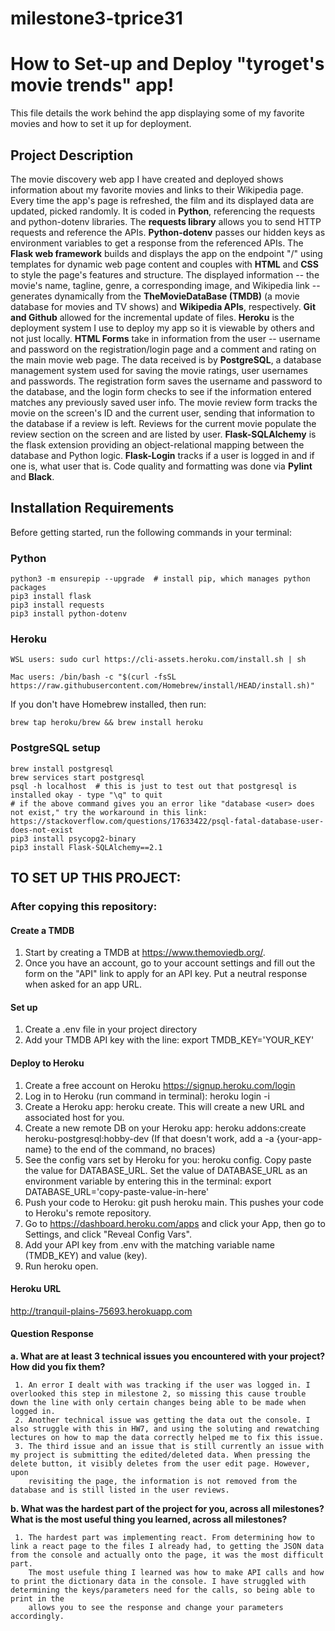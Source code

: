 # milestone3-tprice31

# How to Set-up and Deploy "tyroget's movie trends" app!
This file details the work behind the app displaying some of my favorite movies and how to set it up for deployment.


## Project Description

The movie discovery web app I have created and deployed shows information about my favorite movies and links to their Wikipedia 
page. Every time the app's page is refreshed, the film and its displayed data are updated, picked randomly. It is coded in **Python**, 
referencing the requests and python-dotenv libraries. The **requests library** allows you to send HTTP requests and reference the 
APIs. **Python-dotenv** passes our hidden keys as environment variables to get a response from the referenced APIs. The **Flask web 
framework** builds and displays the app on the endpoint "/" using templates for dynamic web page content and couples with **HTML** and **CSS** 
to style the page's features and structure. The displayed information -- the movie's name, tagline, genre, a corresponding image, and 
Wikipedia link -- generates dynamically from the **TheMovieDataBase (TMDB)** (a movie database for movies and TV shows) and **Wikipedia APIs**, 
respectively. **Git and Github** allowed for the incremental update of files. **Heroku** is the deployment system I use to deploy my app 
so it is viewable by others and not just locally. **HTML Forms** take in information from the user -- username and password on the registration/login
page and a comment and rating on the main movie web page. The data received is by **PostgreSQL**, a database management system used for saving the 
movie ratings, user usernames and passwords. The registration form saves the username and password to the database, and the login form checks to see 
if the information entered matches any previously saved user info. The movie review form tracks the movie on the screen's ID and the current user, 
sending that information to the database if a review is left. Reviews for the current movie populate the review section on the screen and are listed 
by user. **Flask-SQLAlchemy** is the flask extension providing an object-relational mapping between the database and Python logic. **Flask-Login** tracks 
if a user is logged in and if one is, what user that is. Code quality and formatting was done via **Pylint** and **Black**.

## Installation Requirements
Before getting started, run the following commands in your terminal:

### Python
    python3 -m ensurepip --upgrade  # install pip, which manages python packages
    pip3 install flask
    pip3 install requests
    pip3 install python-dotenv

### Heroku
    WSL users: sudo curl https://cli-assets.heroku.com/install.sh | sh 
   
    Mac users: /bin/bash -c "$(curl -fsSL https://raw.githubusercontent.com/Homebrew/install/HEAD/install.sh)" 
    
If you don't have Homebrew installed, then run: 
    
    brew tap heroku/brew && brew install heroku

### PostgreSQL setup
    brew install postgresql
    brew services start postgresql
    psql -h localhost  # this is just to test out that postgresql is installed okay - type "\q" to quit
    # if the above command gives you an error like "database <user> does not exist," try the workaround in this link: https://stackoverflow.com/questions/17633422/psql-fatal-database-user-does-not-exist
    pip3 install psycopg2-binary
    pip3 install Flask-SQLAlchemy==2.1


## TO SET UP THIS PROJECT:

### After copying this repository:
#### Create a TMDB
1. Start by creating a TMDB at https://www.themoviedb.org/.
2. Once you have an account, go to your account settings and fill out the form on the "API" link to 
   apply for an API key. Put a neutral response when asked for an app URL.


#### Set up
1. Create a .env file in your project directory
2. Add your TMDB API key with the line: export TMDB_KEY='YOUR_KEY'

#### Deploy to Heroku
1. Create a free account on Heroku https://signup.heroku.com/login
2. Log in to Heroku (run command in terminal): heroku login -i
3. Create a Heroku app: heroku create. This will create a new URL and associated host for you.
4. Create a new remote DB on your Heroku app: heroku addons:create heroku-postgresql:hobby-dev (If that 
   doesn't work, add a -a {your-app-name} to the end of the command, no braces)
5. See the config vars set by Heroku for you: heroku config. Copy paste the value for DATABASE_URL.
   Set the value of DATABASE_URL as an environment variable by entering this in the terminal: export DATABASE_URL='copy-paste-value-in-here'
6. Push your code to Heroku: git push heroku main. This pushes your code to Heroku's remote repository.
7. Go to https://dashboard.heroku.com/apps and click your App, then go to Settings, and click "Reveal Config Vars".
8. Add your API key from .env with the matching variable name (TMDB_KEY) and value (key).
9. Run heroku open. 

#### Heroku URL

http://tranquil-plains-75693.herokuapp.com


#### Question Response
**a. What are at least 3 technical issues you encountered with your project? How did you fix them?**
     
     1. An error I dealt with was tracking if the user was logged in. I overlooked this step in milestone 2, so missing this cause trouble down the line with only certain changes being able to be made when logged in.
     2. Another technical issue was getting the data out the console. I also struggle with this in HW7, and using the soluting and rewatching lectures on how to map the data correctly helped me to fix this issue.
     3. The third issue and an issue that is still currently an issue with my project is submitting the edited/deleted data. When pressing the delete button, it visibly deletes from the user edit page. However, upon 
        revisiting the page, the information is not removed from the database and is still listed in the user reviews.
     
**b. What was the hardest part of the project for you, across all milestones? What is the most useful thing you learned, across all milestones?**
     
     1. The hardest part was implementing react. From determining how to link a react page to the files I already had, to getting the JSON data from the console and actually onto the page, it was the most difficult part. 
        The most usefule thing I learned was how to make API calls and how to print the dictionary data in the console. I have struggled with determining the keys/parameters need for the calls, so being able to print in the 
        allows you to see the response and change your parameters accordingly.
